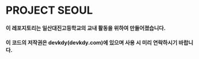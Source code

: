 # PROJECT SEOUL

#### 이 레포지토리는 일산대진고등학교의 교내 활동을 위하여 만들어졌습니다.
#### 이 코드의 저작권은 devkdy(devkdy.com)에 있으며 사용 시 미리 연락하시기 바랍니다.

